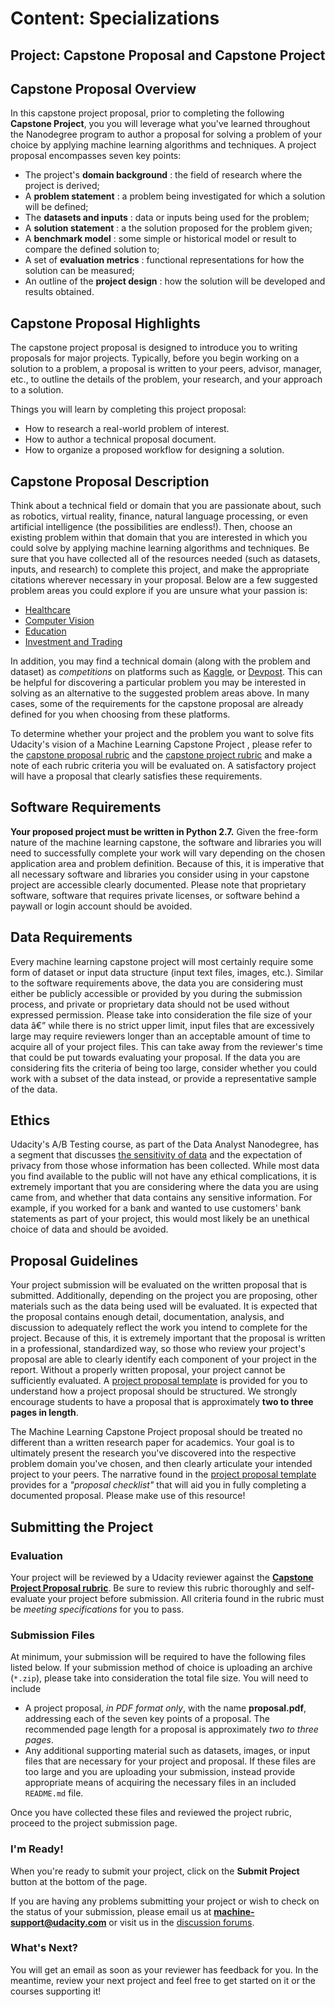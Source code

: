 # Content: Specializations
## Project: Capstone Proposal and Capstone Project

## Capstone Proposal Overview
In this capstone project proposal, prior to completing the following **Capstone Project**, you you will leverage what you've learned throughout the Nanodegree program to author a proposal for solving a problem of your choice by applying machine learning algorithms and techniques. A project proposal encompasses seven key points: 
- The project's **domain background** : the field of research where the project is derived;
- A **problem statement** : a problem being investigated for which a solution will be defined;
- The **datasets and inputs** : data or inputs being used for the problem;
- A **solution statement** : a the solution proposed for the problem given;
- A **benchmark model** : some simple or historical model or result to compare the defined solution to;
- A set of **evaluation metrics** : functional representations for how the solution can be measured;
- An outline of the **project design** : how the solution will be developed and results obtained.

## Capstone Proposal Highlights
The capstone project proposal is designed to introduce you to writing proposals for major projects. Typically, before you begin working on a solution to a problem, a proposal is written to your peers, advisor, manager, etc., to outline the details of the problem, your research, and your approach to a solution.

Things you will learn by completing this project proposal:
- How to research a real-world problem of interest.
- How to author a technical proposal document.
- How to organize a proposed workflow for designing a solution.

## Capstone Proposal Description

Think about a technical field or domain that you are passionate about, such as robotics, virtual reality, finance, natural language processing, or even artificial intelligence (the possibilities are endless!). Then, choose an existing problem within that domain that you are interested in which you could solve by applying machine learning algorithms and techniques. Be sure that you have collected all of the resources needed (such as datasets, inputs, and research) to complete this project, and make the appropriate citations wherever necessary in your proposal. Below are a few suggested problem areas you could explore if you are unsure what your passion is:

- [Healthcare](https://docs.google.com/document/d/1WzurKKa9AX2DnOH7KiB38mvozdOSemfkGpex8hdTy8c/pub)
- [Computer Vision](https://docs.google.com/document/d/1y-XfjkPFgUQxFIQ9bBncUSjs4HOf5E-45FrLYNBsZb4/pub)
- [Education](https://docs.google.com/document/d/1vjerjRQnWs1kLbZagDYT6rNqiwAG23Yj45oUY88IAxI/pub)
- [Investment and Trading](https://docs.google.com/document/d/1ycGeb1QYKATG6jvz74SAMqxrlek9Ed4RYrzWNhWS-0Q/pub)

In addition, you may find a technical domain (along with the problem and dataset) as *competitions* on platforms such as [Kaggle](http://kaggle.com), or [Devpost](http://devpost.com). This can be helpful for discovering a particular problem you may be interested in solving as an alternative to the suggested problem areas above. In many cases, some of the requirements for the capstone proposal are already defined for you when choosing from these platforms. 

To determine whether your project and the problem you want to solve fits Udacity's vision of a Machine Learning Capstone Project , please refer to the [capstone proposal rubric](https://review.udacity.com/#!/rubrics/410/view) and the [capstone project rubric](https://review.udacity.com/#!/rubrics/108/view) and make a note of each rubric criteria you will be evaluated on. A satisfactory project will have a proposal that clearly satisfies these requirements.

## Software Requirements
**Your proposed project must be written in Python 2.7.** Given the free-form nature of the machine learning capstone, the software and libraries you will need to successfully complete your work will vary depending on the chosen application area and problem definition. Because of this, it is imperative that all necessary software and libraries you consider using in your capstone project are accessible clearly documented. Please note that proprietary software, software that requires private licenses, or software behind a paywall or login account should be avoided.

## Data Requirements
Every machine learning capstone project will most certainly require some form of dataset or input data structure (input text files, images, etc.). Similar to the software requirements above, the data you are considering must either be publicly accessible or provided by you during the submission process, and private or proprietary data should not be used without expressed permission. Please take into consideration the file size of your data â€” while there is no strict upper limit, input files that are excessively large may require reviewers longer than an acceptable amount of time to acquire all of your project files. This can take away from the reviewer's time that could be put towards evaluating your proposal. If the data you are considering fits the criteria of being too large, consider whether you could work with a subset of the data instead, or provide a representative sample of the data.

## Ethics
Udacity's A/B Testing course, as part of the Data Analyst Nanodegree, has a segment that discusses [the sensitivity of data](https://classroom.udacity.com/nanodegrees/nd002/parts/00213454013/modules/411033896375460/lessons/3998098714/concepts/39997087540923#) and the expectation of privacy from those whose information has been collected. While most data you find available to the public will not have any ethical complications, it is extremely important that you are considering where the data you are using came from, and whether that data contains any sensitive information. For example, if you worked for a bank and wanted to use customers' bank statements as part of your project, this would most likely be an unethical choice of data and should be avoided.

## Proposal Guidelines
Your project submission will be evaluated on the written proposal that is submitted. Additionally, depending on the project you are proposing, other materials such as the data being used will be evaluated. It is expected that the proposal contains enough detail, documentation, analysis, and discussion to adequately reflect the work you intend to complete for the project. Because of this, it is extremely important that the proposal is written in a professional, standardized way, so those who review your project's proposal are able to clearly identify each component of your project in the report. Without a properly written proposal, your project cannot be sufficiently evaluated. A [project proposal template](https://github.com/udacity/machine-learning/blob/master/projects/capstone/capstone_proposal_template.md) is provided for you to understand how a project proposal should be structured. We strongly encourage students to have a proposal that is approximately **two to three pages in length**.

The Machine Learning Capstone Project proposal should be treated no different than a written research paper for academics. Your goal is to ultimately present the research you've discovered into the respective problem domain you've chosen, and then clearly articulate your intended project to your peers. The narrative found in the [project proposal template](https://github.com/udacity/machine-learning/blob/master/projects/capstone/capstone_proposal_template.md) provides for a *"proposal checklist"* that will aid you in fully completing a documented proposal. Please make use of this resource!

## Submitting the Project

### Evaluation
Your project will be reviewed by a Udacity reviewer against the **<a href="https://review.udacity.com/#!/rubrics/410/view" target="_blank">Capstone Project Proposal rubric</a>**. Be sure to review this rubric thoroughly and self-evaluate your project before submission. All criteria found in the rubric must be *meeting specifications* for you to pass.

### Submission Files
At minimum, your submission will be required to have the following files listed below. If your submission method of choice is uploading an archive (`*.zip`), please take into consideration the total file size. You will need to include
- A project proposal, *in PDF format only*, with the name **proposal.pdf**, addressing each of the seven key points of a proposal. The recommended page length for a proposal is approximately *two to three pages*.
- Any additional supporting material such as datasets, images, or input files that are necessary for your project and proposal. If these files are too large and you are uploading your submission, instead provide appropriate means of acquiring the necessary files in an included `README.md` file.

Once you have collected these files and reviewed the project rubric, proceed to the project submission page.

### I'm Ready!
When you're ready to submit your project, click on the **Submit Project** button at the bottom of the page.

If you are having any problems submitting your project or wish to check on the status of your submission, please email us at **machine-support@udacity.com** or visit us in the <a href="http://discussions.udacity.com" target="_blank">discussion forums</a>.

### What's Next?
You will get an email as soon as your reviewer has feedback for you. In the meantime, review your next project and feel free to get started on it or the courses supporting it!
